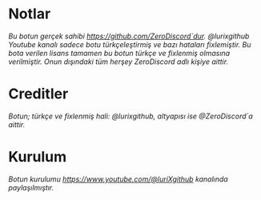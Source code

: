 # Notlar

*Bu botun gerçek sahibi https://github.com/ZeroDiscord`dur. @lurixgithub Youtube kanalı sadece botu türkçeleştirmiş ve bazı hataları fixlemiştir. Bu bota verilen lisans tamamen bu botun türkçe ve fixlenmiş olmasına verilmiştir. Onun dışındaki tüm herşey ZeroDiscord adlı kişiye aittir.*

# Creditler

*Botun; türkçe ve fixlenmiş hali: @lurixgithub, altyapısı ise @ZeroDiscord`a aittir.*

# Kurulum

*Botun kurulumu https://www.youtube.com/@luriXgithub kanalında paylaşılmıştır.*